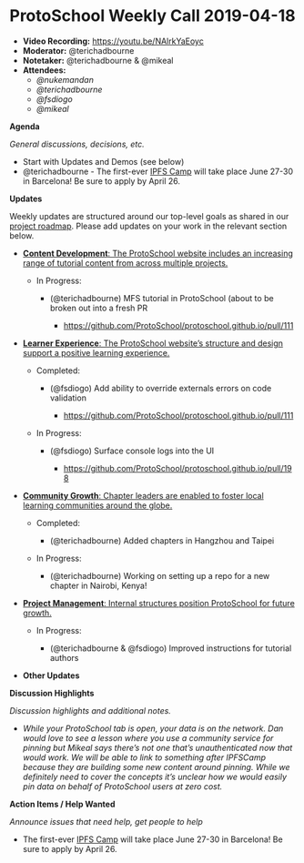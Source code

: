 # ProtoSchool Weekly Call 2019-04-18

-   **Video Recording:** <https://youtu.be/NAlrkYaEoyc>
-   **Moderator:** @terichadbourne
-   **Notetaker:** @terichadbourne & @mikeal
-   **Attendees:**
    -   _@nukemandan_
    -   _@terichadbourne_
    -   _@fsdiogo_
    -   _@mikeal_

**Agenda**

_General discussions, decisions, etc._

-   Start with Updates and Demos (see below)
-   @terichadbourne - The first-ever [IPFS Camp](https://camp.ipfs.io) will take place June 27-30 in Barcelona! Be sure to apply by April 26.


**Updates**

Weekly updates are structured around our top-level goals as shared in our [project roadmap](https://github.com/ProtoSchool/roadmap#protoschool-roadmap). Please add updates on your work in the relevant section below.

-   [**Content Development**: The ProtoSchool website includes an increasing range of tutorial content from across multiple projects.](https://github.com/ProtoSchool/roadmap#content-development)

    -   In Progress:

        -   (@terichadbourne) MFS tutorial in ProtoSchool (about to be broken out into a fresh PR

            -   <https://github.com/ProtoSchool/protoschool.github.io/pull/111>

-   [**Learner Experience**: The ProtoSchool website’s structure and design support a positive learning experience.](https://github.com/ProtoSchool/roadmap#learner-experience)

    -   Completed:

        -   (@fsdiogo) Add ability to override externals errors on code validation

            -   <https://github.com/ProtoSchool/protoschool.github.io/pull/111>

    -   In Progress:

        -   (@fsdiogo) Surface console logs into the UI

            -   <https://github.com/ProtoSchool/protoschool.github.io/pull/198>

-   [**Community Growth**: Chapter leaders are enabled to foster local learning communities around the globe.](https://github.com/ProtoSchool/roadmap#community-growth)

    -   Completed:

        -   (@terichadbourne) Added chapters in Hangzhou and Taipei

    -   In Progress:

        -   (@terichadbourne) Working on setting up a repo for a new chapter in Nairobi, Kenya!

-   [**Project Management**: Internal structures position ProtoSchool for future growth.](https://github.com/ProtoSchool/roadmap#project-management)

    -   In Progress:

        -   (@terichadbourne & @fsdiogo) Improved instructions for tutorial authors

-   **Other Updates**




**Discussion Highlights**

_Discussion highlights and additional notes._

-   _While your ProtoSchool tab is open, your data is on the network. Dan would love to see a lesson where you use a community service for pinning but Mikeal says there’s not one that’s unauthenticated now that would work. We will be able to link to something after IPFSCamp because they are building some new content around pinning. While we definitely need to cover the concepts it’s unclear how we would easily pin data on behalf of ProtoSchool users at zero cost._




**Action Items / Help Wanted**

_Announce issues that need help, get people to help_

-  The first-ever [IPFS Camp](https://camp.ipfs.io) will take place June 27-30 in Barcelona! Be sure to apply by April 26.
